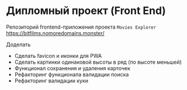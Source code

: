 # Дипломный проект (Front End)
Репозиторий frontend-приложения проекта `Movies Explorer`
https://bitfilms.nomoredomains.monster/

Доделать
* Сделать favicon и иконки для PWA
* Сделать картинки одинаковой высоты в ряд (по высоте меньшей)
* Функционал сохранения и удаления карточек
* Рефакторинг функционала валидации поиска
* Рефакторинг валидации куки
